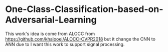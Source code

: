 # One-Class-Classification-based-on-Adversarial-Learning

This work's idea is come from ALOCC from https://github.com/khalooei/ALOCC-CVPR2018 but it change the CNN to ANN due to I want this work to support signal processing.
